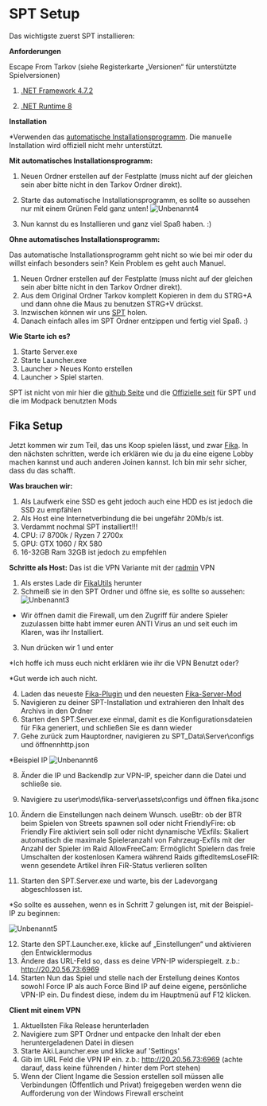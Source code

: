 # SPT Setup

Das wichtigste zuerst SPT installieren:

**Anforderungen**

Escape From Tarkov (siehe Registerkarte „Versionen“ für unterstützte Spielversionen)

1. [.NET Framework 4.7.2](https://download.visualstudio.microsoft.com/download/pr/51bc18ac-0594-412d-bd63-18ece4c91ac4/90b47b97c3bfe40a833791b166697e67/windowsdesktop-runtime-8.0.3-win-x64.exe)

2. [.NET Runtime 8](https://go.microsoft.com/fwlink/?linkid=874338)

**Installation**

*Verwenden das [automatische Installationsprogramm](https://ligma.waffle-lord.net/SPTInstaller.exe). Die manuelle Installation wird offiziell nicht mehr unterstützt. 

**Mit automatisches Installationsprogramm:**

1. Neuen Ordner erstellen auf der Festplatte (muss nicht auf der gleichen sein aber bitte nicht in den Tarkov Ordner direkt).
2. Starte das automatische Installationsprogramm, es sollte so aussehen nur mit einem Grünen Feld ganz unten! ![Unbenannt4](https://github.com/user-attachments/assets/8843bf78-3285-4223-9290-fb467b0280a3)

3. Nun kannst du es Installieren und ganz viel Spaß haben. :)

**Ohne automatisches Installationsprogramm:**

Das automatische Installationsprogramm geht nicht so wie bei mir oder du willst einfach besonders sein? Kein Problem es geht auch Manuel.

1. Neuen Ordner erstellen auf der Festplatte (muss nicht auf der gleichen sein aber bitte nicht in den Tarkov Ordner direkt).
2. Aus dem Original Ordner Tarkov komplett Kopieren in dem du STRG+A und dann ohne die Maus zu benutzen STRG+V drückst.
3. Inzwischen können wir uns [SPT](https://spt-releases.modd.in/SPT-3.10.3-33420-42b3d7a.7z) holen.
4. Danach einfach alles im SPT Ordner entzippen und fertig viel Spaß. :)

**Wie Starte ich es?**
1. Starte Server.exe
2. Starte Launcher.exe
3. Launcher > Neues Konto erstellen
4. Launcher > Spiel starten.

SPT ist nicht von mir hier die [github Seite](https://github.com/sp-tarkov) und die [Offizielle seit](https://sp-tarkov.com/) für SPT und die im Modpack benutzten Mods

## Fika Setup

Jetzt kommen wir zum Teil, das uns Koop spielen lässt, und zwar [Fika](https://github.com/project-fika/Fika-Documentation).
In den nächsten schritten, werde ich erklären wie du ja du eine eigene Lobby machen kannst und auch anderen Joinen kannst.
Ich bin mir sehr sicher, dass du das schafft.

**Was brauchen wir:**

1. Als Laufwerk eine SSD es geht jedoch auch eine HDD es ist jedoch die SSD zu empfählen
2. Als Host eine Internetverbindung die bei ungefähr 20Mb/s ist.
3. Verdammt nochmal SPT installiert!!!
4. CPU: i7 8700k / Ryzen 7 2700x
5. GPU: GTX 1060 / RX 580
6. 16-32GB Ram 32GB ist jedoch zu empfehlen

**Schritte als Host:**
Das ist die VPN Variante mit der [radmin](https://download.radmin-vpn.com/download/files/Radmin_VPN_1.4.4642.1.exe) VPN 

1. Als erstes Lade dir [FikaUtils](https://github.com/Lacyway/FikaUtils/releases/download/v1.0/FikaUtils.zip) herunter
2. Schmeiß sie in den SPT Ordner und öffne sie, es sollte so aussehen: ![Unbenannt3](https://github.com/user-attachments/assets/bc4a2b44-6762-4e95-9e85-c024631d0597)
* Wir öffnen damit die Firewall, um den Zugriff für andere Spieler zuzulassen bitte habt immer euren ANTI Virus an und seit euch im Klaren, was ihr Installiert.
3. Nun drücken wir 1 und enter

*Ich hoffe ich muss euch nicht erklären wie ihr die VPN Benutzt oder?

*Gut werde ich auch nicht.

4. Laden das neueste [Fika-Plugin](https://github.com/project-fika/Fika-Plugin/releases/download/v1.0.6.0/Fika.Release.1.0.6.0.zip) und den neuesten [Fika-Server-Mod](https://github.com/project-fika/Fika-Server/releases/download/v2.3.3/fika-server.zipherunter)
5. Navigieren zu deiner SPT-Installation und extrahieren den Inhalt des Archivs in den Ordner
6. Starten den SPT.Server.exe einmal, damit es die Konfigurationsdateien für Fika generiert, und schließen Sie es dann wieder
7. Gehe zurück zum Hauptordner, navigieren zu SPT_Data\Server\configs und öffnennhttp.json

*Beispiel IP ![Unbenannt6](https://github.com/user-attachments/assets/23c2d503-f355-4a16-ad38-bd115ab46c59)

8. Änder die IP und BackendIp zur VPN-IP, speicher dann die Datei und schließe sie.
9. Navigiere zu user\mods\fika-server\assets\configs und öffnen fika.jsonc
10. Ändern die Einstellungen nach deinem Wunsch.
    useBtr: ob der BTR beim Spielen von Streets spawnen soll oder nicht
    FriendlyFire: ob Friendly Fire aktiviert sein soll oder nicht
    dynamische VExfils: Skaliert automatisch die maximale Spieleranzahl von Fahrzeug-Exfils mit der Anzahl der Spieler im Raid
    AllowFreeCam: Ermöglicht Spielern das freie Umschalten der kostenlosen Kamera während Raids
    giftedItemsLoseFIR: wenn gesendete Artikel ihren FiR-Status verlieren sollten

11. Starten den SPT.Server.exe und warte, bis der Ladevorgang abgeschlossen ist.

*So sollte es aussehen, wenn es in Schritt 7 gelungen ist, mit der Beispiel-IP zu beginnen: 

![Unbenannt5](https://github.com/user-attachments/assets/02275d58-3d18-480a-9a1a-a600e157cfba)

12. Starte den SPT.Launcher.exe, klicke auf „Einstellungen“ und aktivieren den Entwicklermodus
13. Ändere das URL-Feld so, dass es deine VPN-IP widerspiegelt. z.b.: http://20.20.56.73:6969 
14. Starten Nun das Spiel und stelle nach der Erstellung deines Kontos sowohl Force IP als auch Force Bind IP auf deine eigene, persönliche VPN-IP ein. Du findest diese, indem du im Hauptmenü auf F12 klicken.


**Client mit einem VPN**

1. Aktuellsten Fika Release herunterladen
2. Navigiere zum SPT Ordner und entpacke den Inhalt der eben heruntergeladenen Datei in diesen
3. Starte Aki.Launcher.exe und klicke auf 'Settings'
4. Gib im URL Feld die VPN IP ein. z.b.: http://20.20.56.73:6969 (achte darauf, dass keine führenden / hinter dem Port stehen)
5. Wenn der Client Ingame die Session erstellen soll müssen alle Verbindungen (Öffentlich und Privat) freigegeben werden wenn die Aufforderung von der Windows Firewall erscheint







